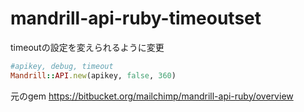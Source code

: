# mandrill-api-ruby-timeoutset
timeoutの設定を変えられるように変更

```ruby
#apikey, debug, timeout
Mandrill::API.new(apikey, false, 360)
```

元のgem
https://bitbucket.org/mailchimp/mandrill-api-ruby/overview


